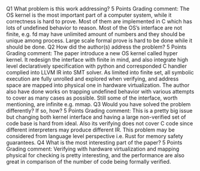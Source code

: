 Q1 What problem is this work addressing?
5 Points
Grading comment:
The OS kernel is the most important part of a computer system, while it correctness is hard to prove. Most of them are implemented in C which has lots of undefined behavior to reason. Most of the OS’s interface are not finite, e.g. fd may have unlimited amount of numbers and they should be unique among process. Large scale formal prove is hard to be done while it should be done.
Q2 How did the author(s) address the problem?
5 Points
Grading comment:
The paper introduce a new OS kernel called hyper kernel. It redesign the interface with finite in mind, and also integrate high level declaratively specification with python and corresponded C handler complied into LLVM IR into SMT solver. As limited into finite set, all symbolic execution are fully unrolled and explored when verifying, and address space are mapped into physical one in hardware virtualization. The author also have done works on trapping undefined behavior with various attempts to cover as many cases as possible. Still some of the interface, worth mentioning, are infinite e.g. mmap.
Q3 Would you have solved the problem differently? If so, how?
5 Points
Grading comment:
This is a pretty big issue but changing both kernel interface and having a large non-verified set of code base is hard from ideal. Also its verifying does not cover C code since different interpreters may produce different IR. This problem may be considered from language level perspective i.e. Rust for memory safety guarantees.
Q4 What is the most interesting part of the paper?
5 Points
Grading comment:
Verifying with hardware virtualization and mapping physical for checking is pretty interesting, and the performance are also great in comparison of the number of code being formally verified.
